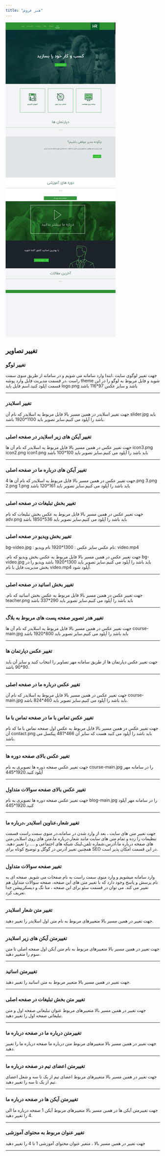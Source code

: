 ```yaml
---
title: "هنر فروش"
---
```


![my package](honareforoush.ir.png)



## تغییر تصاویر

### تغییر لوگو

جهت تغییر لوگوی سایت ،ابتدا وارد سامانه می شویم و در سامانه از طریق منوی سمت راست ،در قسمت مدیریت فایل وارد پوشه theme شوید و فایل مربوط به لوگو را در این قسمت اپلود کنید.اسم فایل باید logo.png باشد و سایز عکس 97*116 باشد
___
### تغییر اسلایدر

جهت تغییر اسلایدر در همین مسیر بالا فایل مربوط یه اسلایدر که نام آن slider.jpg باید باشد را آپلود می کنیم.سایز تصویر باید 1100*1920 باشد.
___

### تغییر آیکن های زیر اسلایدر در صفحه اصلی
جهت تغییر عکس در همین مسیر بالا فایل مربوط یه اسلایدر که نام آن ها  icon3.png  icon2.png  icon1.png باید باشد را آپلود می کنیم.سایز تصویر باید 100*100 باشد
___

### تغییر آیکن های  درباره ما در صفحه اصلی
جهت تغییر عکس در همین مسیر بالا فایل مربوط یه اسلایدر که نام آن ها 
  4.png 3.png  2.png  1.png باید باشد را آپلود می کنیم.سایز تصویر باید 161*120 باشد
___

### تغییر بخش تبلیغات در صفحه اصلی

جهت تغییر عکس در همین مسیر بالا فایل مربوط یه عکس بخش تبلیغات که نام  adv.png  باید باشد را آپلود می کنیم.سایز تصویر باید 536*1850 باشد

___
### تغییر بخش ویديو در صفحه اصلی
bg-video.jpg : نام عکس 
سایز عکس :   1300*1920
نام ویديو: 
video.mp4

.جهت تغییر عکس در همین مسیر بالا فایل مربوط یه عکس بخش ویديو که نام  bg-video.jpg  باید باشد را آپلود می کنیم.سایز تصویر باید 1300*1920 باشد
 ویدیو را در بخش مدیریت فایل با نام video.mp4
آپلود شود. 
___

### تغییر بخش اساتید در صفحه اصلی

.جهت تغییر عکس در همین مسیر بالا فایل مربوط یه عکس بخش اساتید که نام  teacher.png  باید باشد را آپلود می کنیم.سایز تصویر باید 290*337 باشد

___
### تغییر  هدر تصویر صفحه پست های مربوط به بلاگ
جهت تغییر عکس در همین مسیر بالا فایل مربوط یه اسلایدر که نام آن ها 
  course-main.jpg  باید باشد را آپلود می کنیم.سایز تصویر باید 800*1920 باشد
___
### تغییر عکس دپارتمان ها
جهت تغییر عکس دپارتمان ها از طریق سامانه مهر
تصاویر را انتخاب کنید و سایز آن باید 90*90 باشد.
___
### تغییر عکس درباره ما در صفحه اصلی
جهت تغییر عکس در همین مسیر بالا فایل مربوط یه اسلایدر که نام آن  course-main.jpg باید باشد را آپلود می کنیم.سایز تصویر باید 460*824 باشد.
 ___

### تغییر عکس تماس با ما در صفحه تماس با ما
جهت تغییر عکس در همین مسیر بالا فایل مربوط یه عکس اول صفحه تماس با ما که نام آن contact.png باید باشد را آپلود می کنید
 هست که سایز آن 466*481 پیکسل می باشد.
___

### تغییر عکس بالای  صفحه دوره ها 
جهت تغییر عکس  صفحه دوره ها
تصویری به نام course-main.jpg را در سامانه مهر آپلود کنید.1920*445
___

### تغییر عکس بالای  صفحه سوالات متداول 
جهت تغییر عکس  صفحه دوره ها
تصویری به نام blog-main.jpg را در سامانه مهر آپلود کنید.1920*445
___
### تغییر شعار،عناوین اسلایدر ،درباره ما  
جهت تغییر متن های سایت ، بعد از وارد شدن در سامانه،در منوی سمت راست قسمت تنظیمات را زده و تمام متن های سایت مانند شعار،درباره ما،متن های روی اسلایدر،متن های صفحه درباره ما،آدرس،شماره تلفن،لینک شبکه های اجتماعی و .... را تغییر دهید.
همچنین تغییر آدرس در گوگل  و توضیح کوتاه برای SEO در این قسمت امکان پذیر است.	
___
### تغییر صفحه سوالات متداول
وارد سامانه میشویم و وارد منوی سمت راست به نام صفحات می شویم.
صفحه ای به نام پرسش و پاسخ وجود دارد که با تغییر متن های این صفحه، صفحه سوالات متداول هم تغییر می کند.
می توان در قسمت سئو برای این صفحه ، متا تگ و دیسکریپشن جدا تعریف کرد.
___

### تغییر متن شعار اسلایدر 
جهت تغییر در همین مسیر بالا متغییرهای مربوط به نام متن اول اسلایدر را تغییر دهید.
___

### تغییرمتن آیکن های زیر اسلایدر 
جهت تغییر در همین مسیر بالا متغییرهای مربوط به نام  متن آیکن اول صفحه اصلی  تا متن سوم را متغییر دهید.
___
### تغییرمتن اساتید 
جهت تغییر در همین مسیر بالا متغییر مربوط به  متن اساتید را  تغییر دهید.
___
###  تغییر متن بخش تبلیغات در صفحه اصلی
  جهت تغییر در همین مسیر بالا متغییرهای مربوط عنوان تبلیغاتی صفحه اول
و متن تبلیغاتی صفحه اول
 را تغییر دهید.
___

### تغییرمتن درباره ما در صفحه درباره ما   
جهت تغییر در همین مسیر بالا متغییرهای مربوط متن درباره ما صفحه درباره ما
 را تغییر دهید.
___
### تغییرمتن اعضای تیم در صفحه درباره ما 
جهت تغییر در همین مسیر بالا متغییرهای مربوط اعضای تیم از یک تا سه و شغل اعضای تیم از یک تا سه
 را تغییر دهید.
___
### تغییرمتن آیکن ها در صفحه درباره ما 
جهت  تغییرمتن آیکن ها در همین مسیر بالا متغییرهای مربوط آیکن 1 صفحه درباره ما
الی 4 
 را تغییر دهید.
___

### تغییر عنوان مربوط به محتوای آموزشی
  
جهت تغییر در همین مسیر بالا ، متغیر عنوان محتوای آموزشی 1 تا 4 را تغییر دهید
___

